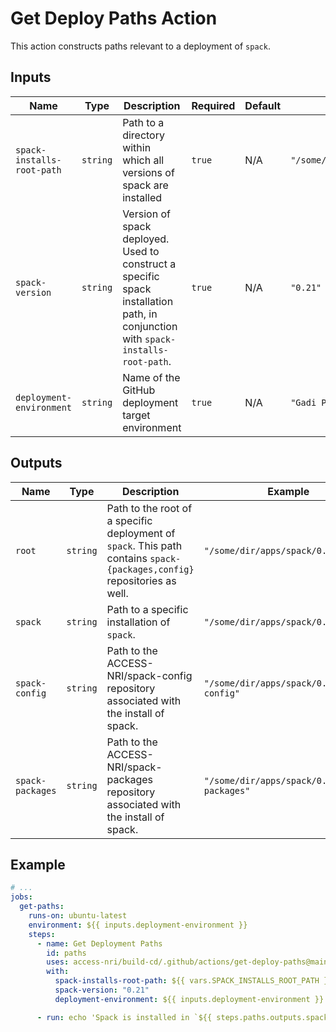 # Get Deploy Paths Action

This action constructs paths relevant to a deployment of `spack`.

## Inputs

| Name | Type | Description | Required | Default | Example |
| ---- | ---- | ----------- | -------- | ------- | ------- |
| `spack-installs-root-path` | `string` | Path to a directory within which all versions of spack are installed | `true` | N/A | `"/some/dir/apps/spack"` |
| `spack-version` | `string` | Version of spack deployed. Used to construct a specific spack installation path, in conjunction with `spack-installs-root-path`. | `true` | N/A | `"0.21"` |
| `deployment-environment` | `string` | Name of the GitHub deployment target environment | `true` | N/A | `"Gadi Prerelease"` |

## Outputs

| Name | Type | Description | Example |
| ---- | ---- | ----------- | ------- |
| `root` | `string` | Path to the root of a specific deployment of `spack`. This path contains `spack-{packages,config}` repositories as well. | `"/some/dir/apps/spack/0.21"` |
| `spack` | `string` | Path to a specific installation of `spack`. | `"/some/dir/apps/spack/0.21/spack"` |
| `spack-config` | `string` | Path to the ACCESS-NRI/spack-config repository associated with the install of spack. | `"/some/dir/apps/spack/0.21/spack-config"` |
| `spack-packages` | `string` | Path to the ACCESS-NRI/spack-packages repository associated with the install of spack. | `"/some/dir/apps/spack/0.21/spack-packages"` |

## Example

```yaml
# ...
jobs:
  get-paths:
    runs-on: ubuntu-latest
    environment: ${{ inputs.deployment-environment }}
    steps:
      - name: Get Deployment Paths
        id: paths
        uses: access-nri/build-cd/.github/actions/get-deploy-paths@main
        with:
          spack-installs-root-path: ${{ vars.SPACK_INSTALLS_ROOT_PATH }}
          spack-version: "0.21"
          deployment-environment: ${{ inputs.deployment-environment }}

      - run: echo 'Spack is installed in `${{ steps.paths.outputs.spack }}` and spack-packages is installed in `${{ steps.paths.outputs.spack-packages }}`'
```
